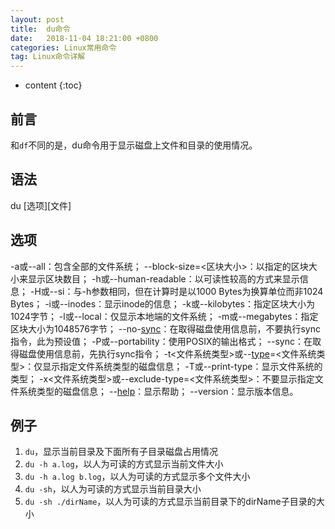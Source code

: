 ```yaml
---
layout: post
title:  du命令
date:   2018-11-04 18:21:00 +0800
categories: Linux常用命令
tag: Linux命令详解
---
```


* content
{:toc}

## 前言

和`df`不同的是，du命令用于显示磁盘上文件和目录的使用情况。

## 语法

du [选项][文件]

## 选项

-a或--all：包含全部的文件系统；
--block-size=<区块大小>：以指定的区块大小来显示区块数目；
-h或--human-readable：以可读性较高的方式来显示信息；
-H或--si：与-h参数相同，但在计算时是以1000 Bytes为换算单位而非1024 Bytes；
-i或--inodes：显示inode的信息；
-k或--kilobytes：指定区块大小为1024字节；
-l或--local：仅显示本地端的文件系统；
-m或--megabytes：指定区块大小为1048576字节；
--no-[sync](http://man.linuxde.net/sync "sync命令")：在取得磁盘使用信息前，不要执行sync指令，此为预设值；
-P或--portability：使用POSIX的输出格式；
--sync：在取得磁盘使用信息前，先执行sync指令；
-t<文件系统类型>或--[type](http://man.linuxde.net/type "type命令")=<文件系统类型>：仅显示指定文件系统类型的磁盘信息；
-T或--print-type：显示文件系统的类型；
-x<文件系统类型>或--exclude-type=<文件系统类型>：不要显示指定文件系统类型的磁盘信息；
--[help](http://man.linuxde.net/help "help命令")：显示帮助；
--version：显示版本信息。</pre>

## 例子

1. `du`，显示当前目录及下面所有子目录磁盘占用情况
2. `du -h a.log`，以人为可读的方式显示当前文件大小
3. `du -h a.log b.log`，以人为可读的方式显示多个文件大小
4. `du -sh`，以人为可读的方式显示当前目录大小
5. `du -sh ./dirName`，以人为可读的方式显示当前目录下的dirName子目录的大小
